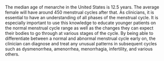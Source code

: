 The median age of menarche in the United States is 12.5 years. The average female will have around 450 menstrual cycles after that. As clinicians, it is essential to have an understanding of all phases of the menstrual cycle. It is especially important to use this knowledge to educate younger patients on the normal menstrual cycle range as well as the changes they can expect their bodies to go through at various stages of the cycle. By being able to differentiate between a normal and abnormal menstrual cycle early on, the clinician can diagnose and treat any unusual patterns in subsequent cycles such as dysmenorrhea, amenorrhea, menorrhagia, infertility, and various others.